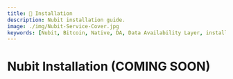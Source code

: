 ```yaml
---
title: 💾 Installation
description: Nubit installation guide.
image: ./img/Nubit-Service-Cover.jpg
keywords: [Nubit, Bitcoin, Native, DA, Data Availability Layer, installation]
---
```


# Nubit Installation (COMING SOON)

